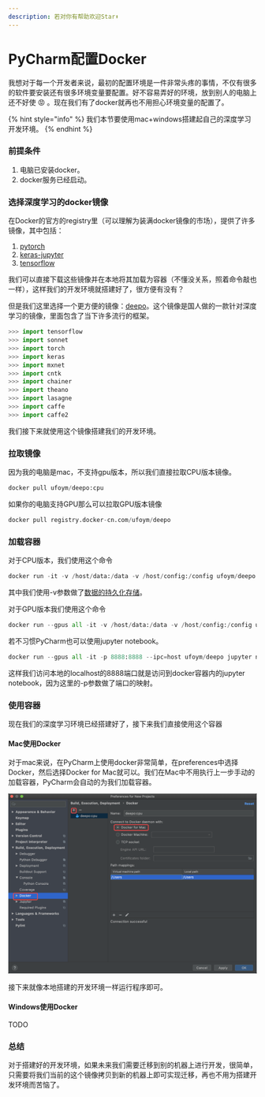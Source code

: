 ```yaml
---
description: 若对你有帮助欢迎Star⬆
---
```


# PyCharm配置Docker

我想对于每一个开发者来说，最初的配置环境是一件非常头疼的事情，不仅有很多的软件要安装还有很多环境变量要配置。好不容易弄好的环境，放到别人的电脑上还不好使 😡 。现在我们有了docker就再也不用担心环境变量的配置了。

{% hint style="info" %}
我们本节要使用mac+windows搭建起自己的深度学习开发环境。
{% endhint %}

### 前提条件

1. 电脑已安装docker。
2. docker服务已经启动。

### 选择深度学习的docker镜像

在Docker的官方的registry里（可以理解为装满docker镜像的市场），提供了许多镜像，其中包括：

1. [pytorch](https://hub.docker.com/r/pytorch/pytorch/)
2. [keras-jupyter](https://hub.docker.com/r/ermaker/keras-jupyter)
3. [tensorflow](https://hub.docker.com/r/tensorflow/tensorflow)

我们可以直接下载这些镜像并在本地将其加载为容器（不懂没关系，照着命令敲也一样），这样我们的开发环境就搭建好了，很方便有没有？

但是我们这里选择一个更方便的镜像：[deepo](https://github.com/ufoym/deepo)。这个镜像是国人做的一款针对深度学习的镜像，里面包含了当下许多流行的框架。

```python
>>> import tensorflow
>>> import sonnet
>>> import torch
>>> import keras
>>> import mxnet
>>> import cntk
>>> import chainer
>>> import theano
>>> import lasagne
>>> import caffe
>>> import caffe2
```

我们接下来就使用这个镜像搭建我们的开发环境。

### 拉取镜像

因为我的电脑是mac，不支持gpu版本，所以我们直接拉取CPU版本镜像。

```python
docker pull ufoym/deepo:cpu
```

如果你的电脑支持GPU那么可以拉取GPU版本镜像

```python
docker pull registry.docker-cn.com/ufoym/deepo
```

### 加载容器

对于CPU版本，我们使用这个命令

```python
docker run -it -v /host/data:/data -v /host/config:/config ufoym/deepo:cpu bash
```

其中我们使用-v参数做了[数据的持久化存储](docker-shu-ju-chi-jiu-hua-cun-chu/)。

对于GPU版本我们使用这个命令

```python
docker run --gpus all -it -v /host/data:/data -v /host/config:/config ufoym/deepo bash
```

若不习惯PyCharm也可以使用jupyter notebook。

```python
docker run --gpus all -it -p 8888:8888 --ipc=host ufoym/deepo jupyter notebook --no-browser --ip=0.0.0.0 --allow-root --NotebookApp.token= --notebook-dir='/root'
```

这样我们访问本地的localhost的8888端口就是访问到docker容器内的jupyter notebook，因为这里的-p参数做了端口的映射。

### 使用容器

现在我们的深度学习环境已经搭建好了，接下来我们直接使用这个容器

#### Mac使用Docker

对于mac来说，在PyCharm上使用docker非常简单，在preferences中选择Docker，然后选择Docker for Mac就可以。我们在Mac中不用执行上一步手动的加载容器，PyCharm会自动的为我们加载容器。

![](.gitbook/assets/pcharm-docker.png)

接下来就像本地搭建的开发环境一样运行程序即可。

#### Windows使用Docker

TODO

### 总结

对于搭建好的开发环境，如果未来我们需要迁移到别的机器上进行开发，很简单，只需要将我们当前的这个镜像拷贝到新的机器上即可实现迁移，再也不用为搭建开发环境而苦恼了。

